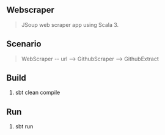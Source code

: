 Webscraper
----------
>JSoup web scraper app using Scala 3.

Scenario
--------
>WebScraper -- url --> GithubScraper --> GithubExtract

Build
-----
1. sbt clean compile

Run
---
1. sbt run